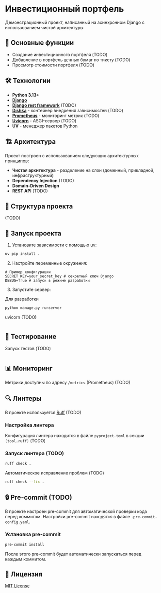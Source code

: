 # Инвестиционный портфель

Демонстрационный проект, написанный на асинхронном Django с использованием чистой архитектуры

## 🎯 Основные функции

- Создание инвестиционного портфеля (TODO)
- Добавление в портфель ценных бумаг по тикету (TODO)
- Просмотр стоимости портфеля (TODO)


## 🛠 Технологии

- **Python 3.13+**
- **[Django](https://www.djangoproject.com/)**
- **[Django rest framework](https://www.django-rest-framework.org/)** (TODO)
- **[Dishka](https://github.com/just-work/dishka)** - контейнер внедрения зависимостей (TODO)
- **[Prometheus](https://prometheus.io/)** - мониторинг метрик (TODO)
- **[Uvicorn](https://www.uvicorn.org/)** - ASGI-сервер (TODO)
- **[UV](https://github.com/astral-sh/uv)** - менеджер пакетов Python 

## 🏗 Архитектура

Проект построен с использованием следующих архитектурных принципов:

- **Чистая архитектура** - разделение на слои (доменный, прикладной, инфраструктурный)
- **Dependency Injection** (TODO)
- **Domain-Driven Design**
- **REST API** (TODO)

## 📁 Структура проекта

(TODO)

## 🚀 Запуск проекта

1. Установите зависимости с помощью uv:
```bash
uv pip install .
```

2. Настройте переменные окружения:
```
# Пример конфигурации
SECRET_KEY=your_secret_key # секретный ключ Django
DEBUG=True # запуск в режиме разработки
```

3. Запустите сервер:

Для разработки
```bash
python manage.py runserver
```

uvicorn (TODO)
```bash
```

## 🧪 Тестирование

Запуск тестов (TODO)
```bash
```

## 📊 Мониторинг

Метрики доступны по адресу `/metrics` (Prometheus) (TODO)

## 🔍 Линтеры

В проекте используется [Ruff](https://github.com/astral-sh/ruff) (TODO)

### Настройка линтера

Конфигурация линтера находится в файле `pyproject.toml` в секции `[tool.ruff]` (TODO)

### Запуск линтера (TODO)
```bash
ruff check .
```

Автоматическое исправление проблем (TODO)
```bash
ruff check --fix .
```

## 🔒 Pre-commit (TODO)

В проекте настроен pre-commit для автоматической проверки кода перед коммитом. 
Настройки pre-commit находятся в файле `.pre-commit-config.yaml`.

### Установка pre-commit

```bash
pre-commit install
```

После этого pre-commit будет автоматически запускаться перед каждым коммитом.

## 📝 Лицензия
[MIT License](LICENSE)
